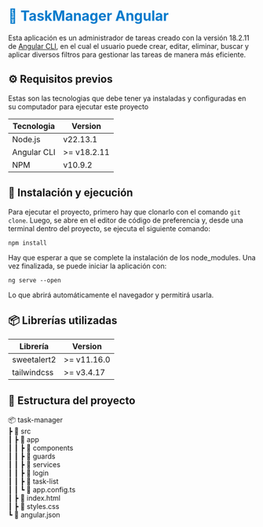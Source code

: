 <h1 style="color: #007acc;">📌 TaskManager Angular</h1>

Esta aplicación es un administrador de tareas creado con la versión 18.2.11 de [Angular CLI](https://github.com/angular/angular-cli), en el cual el usuario puede crear, editar, eliminar, buscar y aplicar diversos filtros para gestionar las tareas de manera más eficiente.

## ⚙️ Requisitos previos
Estas son las tecnologias que debe tener ya instaladas y configuradas en su computador para ejecutar este proyecto

| Tecnologia | Version | 
| ---------- | ----- |
| Node.js  | v22.13.1 |
| Angular CLI | >= v18.2.11 |
| NPM | v10.9.2 |


## 🚀 Instalación y ejecución
Para ejecutar el proyecto, primero hay que clonarlo con el comando `git clone`. Luego, se abre en el editor de código de preferencia y, desde una terminal dentro del proyecto, se ejecuta el siguiente comando:

```
npm install
```
Hay que esperar a que se complete la instalación de los node_modules. Una vez finalizada, se puede iniciar la aplicación con:

```
ng serve --open
```

Lo que abrirá automáticamente el navegador y permitirá usarla.

## 📦 Librerías utilizadas

| Librería | Version | 
| ---------- | ----- |
| sweetalert2 | >= v11.16.0 |
| tailwindcss | >= v3.4.17 |

## 📂 Estructura del proyecto

📦 task-manager  
 ┣ 📂 src  
 ┃ ┣ 📂 app  
 ┃ ┃ ┣ 📂 components  
 ┃ ┃ ┣ 📂 guards  
 ┃ ┃ ┣ 📂 services  
 ┃ ┃ ┣ 📂 login  
 ┃ ┃ ┣ 📂 task-list  
 ┃ ┃ ┗ 📜 app.config.ts  
 ┃ ┣ 📜 index.html  
 ┃ ┣ 📜 styles.css  
 ┗ 📜 angular.json
